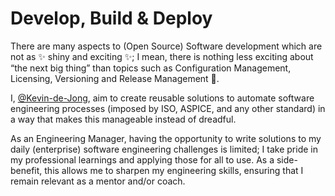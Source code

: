 # Develop, Build & Deploy

There are many aspects to (Open Source) Software development which are not as ✨ shiny and exciting ✨; I mean, there is nothing less exciting about “the next big thing” than topics such as Configuration Management, Licensing, Versioning and Release Management 🦗. 

I, [@Kevin-de-Jong](https://www.github.com/Kevin-de-Jong), aim to create reusable solutions to automate software engineering processes (imposed by ISO, ASPICE, and any other standard) in a way that makes this manageable instead of dreadful. 

As an Engineering Manager, having the opportunity to write solutions to my daily (enterprise) software engineering challenges is limited; I take pride in my professional learnings and applying those for all to use. As a side-benefit, this allows me to sharpen my engineering skills, ensuring that I remain relevant as a mentor and/or coach.

